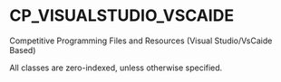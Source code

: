 # CP_VISUALSTUDIO_VSCAIDE
Competitive Programming Files and Resources (Visual Studio/VsCaide Based)

All classes are zero-indexed, unless otherwise specified.
